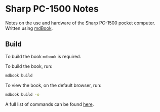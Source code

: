 # Sharp PC-1500 Notes

Notes on the use and hardware of the Sharp PC-1500 pocket computer.
Written using [mdBook](https://github.com/rust-lang/mdBook).

## Build

To build the book `mdbook` is required.

To build the book, run:

```sh
mdbook build
```

To view the book, on the default browser, run:

```sh
mdbook build -o
```

A full list of commands can be found [here](https://rust-lang.github.io/mdBook/).
